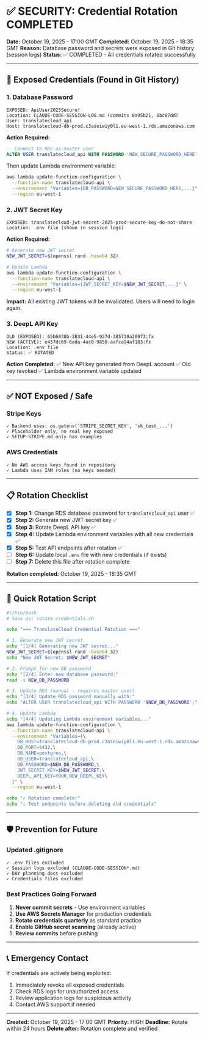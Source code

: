 # ✅ SECURITY: Credential Rotation COMPLETED

**Date:** October 19, 2025 - 17:00 GMT
**Completed:** October 19, 2025 - 18:35 GMT
**Reason:** Database password and secrets were exposed in Git history (session logs)
**Status:** ✅ COMPLETED - All credentials rotated successfully

---

## 🔴 Exposed Credentials (Found in Git History)

### 1. **Database Password**
```
EXPOSED: ApiUser2025Secure!
Location: CLAUDE-CODE-SESSION-LOG.md (commits 0a95b21, 0bc87dd)
User: translatecloud_api
Host: translatecloud-db-prod.c3asoiwiy0l1.eu-west-1.rds.amazonaws.com
```

**Action Required:**
```sql
-- Connect to RDS as master user
ALTER USER translatecloud_api WITH PASSWORD 'NEW_SECURE_PASSWORD_HERE';
```

Then update Lambda environment variable:
```bash
aws lambda update-function-configuration \
  --function-name translatecloud-api \
  --environment "Variables={DB_PASSWORD=NEW_SECURE_PASSWORD_HERE,...}" \
  --region eu-west-1
```

### 2. **JWT Secret Key**
```
EXPOSED: translatecloud-jwt-secret-2025-prod-secure-key-do-not-share
Location: .env file (shown in session logs)
```

**Action Required:**
```bash
# Generate new JWT secret
NEW_JWT_SECRET=$(openssl rand -base64 32)

# Update Lambda
aws lambda update-function-configuration \
  --function-name translatecloud-api \
  --environment "Variables={JWT_SECRET_KEY=$NEW_JWT_SECRET,...}" \
  --region eu-west-1
```

**Impact:** All existing JWT tokens will be invalidated. Users will need to login again.

### 3. **DeepL API Key**
```
OLD (EXPOSED): 65b6838b-3831-44e5-927d-385730a20973:fx
NEW (ACTIVE): e437dc69-6ada-4ac0-9850-aafca94af183:fx
Location: .env file
Status: ✅ ROTATED
```

**Action Completed:**
✅ New API key generated from DeepL account
✅ Old key revoked
✅ Lambda environment variable updated

---

## ✅ NOT Exposed / Safe

### Stripe Keys
```
✓ Backend uses: os.getenv('STRIPE_SECRET_KEY', 'sk_test_...')
✓ Placeholder only, no real key exposed
✓ SETUP-STRIPE.md only has examples
```

### AWS Credentials
```
✓ No AWS access keys found in repository
✓ Lambda uses IAM roles (no keys needed)
```

---

## 📋 Rotation Checklist

- [x] **Step 1:** Change RDS database password for `translatecloud_api` user ✅
- [x] **Step 2:** Generate new JWT secret key ✅
- [x] **Step 3:** Rotate DeepL API key ✅
- [x] **Step 4:** Update Lambda environment variables with all new credentials ✅
- [x] **Step 5:** Test API endpoints after rotation ✅
- [ ] **Step 6:** Update local `.env` file with new credentials (if exists)
- [ ] **Step 7:** Delete this file after rotation complete

**Rotation completed:** October 19, 2025 - 18:35 GMT

---

## 🔧 Quick Rotation Script

```bash
#!/bin/bash
# Save as: rotate-credentials.sh

echo "=== TranslateCloud Credential Rotation ==="

# 1. Generate new JWT secret
echo "[1/4] Generating new JWT secret..."
NEW_JWT_SECRET=$(openssl rand -base64 32)
echo "New JWT Secret: $NEW_JWT_SECRET"

# 2. Prompt for new DB password
echo "[2/4] Enter new database password:"
read -s NEW_DB_PASSWORD

# 3. Update RDS (manual - requires master user)
echo "[3/4] Update RDS password manually with:"
echo "ALTER USER translatecloud_api WITH PASSWORD '$NEW_DB_PASSWORD';"

# 4. Update Lambda
echo "[4/4] Updating Lambda environment variables..."
aws lambda update-function-configuration \
  --function-name translatecloud-api \
  --environment "Variables={\
    DB_HOST=translatecloud-db-prod.c3asoiwiy0l1.eu-west-1.rds.amazonaws.com,\
    DB_PORT=5432,\
    DB_NAME=postgres,\
    DB_USER=translatecloud_api,\
    DB_PASSWORD=$NEW_DB_PASSWORD,\
    JWT_SECRET_KEY=$NEW_JWT_SECRET,\
    DEEPL_API_KEY=YOUR_NEW_DEEPL_KEY\
  }" \
  --region eu-west-1

echo "✓ Rotation complete!"
echo "⚠ Test endpoints before deleting old credentials"
```

---

## 🛡️ Prevention for Future

### Updated .gitignore
```
✓ .env files excluded
✓ Session logs excluded (CLAUDE-CODE-SESSION*.md)
✓ DAY planning docs excluded
✓ Credentials files excluded
```

### Best Practices Going Forward
1. **Never commit secrets** - Use environment variables
2. **Use AWS Secrets Manager** for production credentials
3. **Rotate credentials quarterly** as standard practice
4. **Enable GitHub secret scanning** (already active)
5. **Review commits** before pushing

---

## 📞 Emergency Contact

If credentials are actively being exploited:
1. Immediately revoke all exposed credentials
2. Check RDS logs for unauthorized access
3. Review application logs for suspicious activity
4. Contact AWS support if needed

---

**Created:** October 19, 2025 - 17:00 GMT
**Priority:** HIGH
**Deadline:** Rotate within 24 hours
**Delete after:** Rotation complete and verified
